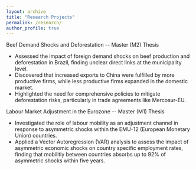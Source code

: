```yaml
---
layout: archive
title: "Research Projects"
permalink: /research/
author_profile: true
---
```


Beef Demand Shocks and Deforestation -- Master (M2) Thesis
- Assessed the impact of foreign demand shocks on beef production and deforestation in Brazil, finding unclear direct links at the municipality level.
- Discovered that increased exports to China were fulfilled by more productive firms, while less productive firms expanded in the domestic market.
- Highlighted the need for comprehensive policies to mitigate deforestation risks, particularly in trade agreements like Mercosur-EU.

Labour Market Adjustment in the Eurozone -- Master (M1) Thesis
- Investigated the role of labour mobility as an adjustment channel in response to asymmetric shocks within the EMU-12 (European Monetary Union) countries.
- Applied a Vector Autoregression (VAR) analysis to assess the impact of asymmetric economic shocks on country specific employment rates, finding that mobilitiy between countries absorbs up to 92% of asymmetric shocks within five years.
